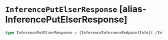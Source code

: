 # `InferencePutElserResponse` [alias-InferencePutElserResponse]
```typescript
type InferencePutElserResponse = [InferenceInferenceEndpointInfo](./InferenceInferenceEndpointInfo.md);
```
